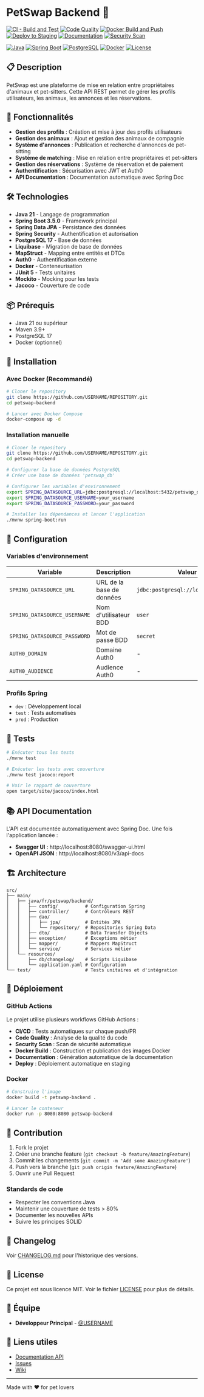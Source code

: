 # PetSwap Backend 🐾

[![CI - Build and Test](https://github.com/Pet-Swap/Backend/actions/workflows/ci.yml/badge.svg)](https://github.com/Pet-Swap/Backend/actions/workflows/ci.yml)
[![Code Quality](https://github.com/Pet-Swap/Backend/actions/workflows/code-quality.yml/badge.svg)](https://github.com/Pet-Swap/Backend/actions/workflows/code-quality.yml)
[![Docker Build and Push](https://github.com/Pet-Swap/Backend/actions/workflows/docker.yml/badge.svg)](https://github.com/Pet-Swap/Backend/actions/workflows/docker.yml)
[![Deploy to Staging](https://github.com/Pet-Swap/Backend/actions/workflows/deploy.yml/badge.svg)](https://github.com/Pet-Swap/Backend/actions/workflows/deploy.yml)
[![Documentation](https://github.com/Pet-Swap/Backend/actions/workflows/documentation.yml/badge.svg)](https://github.com/Pet-Swap/Backend/actions/workflows/documentation.yml)
[![Security Scan](https://github.com/Pet-Swap/Backend/actions/workflows/security.yml/badge.svg)](https://github.com/Pet-Swap/Backend/actions/workflows/security.yml)

[![Java](https://img.shields.io/badge/Java-21-orange.svg)](https://www.oracle.com/java/)
[![Spring Boot](https://img.shields.io/badge/Spring%20Boot-3.5.0-brightgreen.svg)](https://spring.io/projects/spring-boot)
[![PostgreSQL](https://img.shields.io/badge/PostgreSQL-17-blue.svg)](https://www.postgresql.org/)
[![Docker](https://img.shields.io/badge/Docker-enabled-blue.svg)](https://www.docker.com/)
[![License](https://img.shields.io/badge/License-MIT-yellow.svg)](LICENSE)

## 📋 Description

PetSwap est une plateforme de mise en relation entre propriétaires d'animaux et pet-sitters. Cette API REST permet de gérer les profils utilisateurs, les animaux, les annonces et les réservations.

## 🚀 Fonctionnalités

- **Gestion des profils** : Création et mise à jour des profils utilisateurs
- **Gestion des animaux** : Ajout et gestion des animaux de compagnie
- **Système d'annonces** : Publication et recherche d'annonces de pet-sitting
- **Système de matching** : Mise en relation entre propriétaires et pet-sitters
- **Gestion des réservations** : Système de réservation et de paiement
- **Authentification** : Sécurisation avec JWT et Auth0
- **API Documentation** : Documentation automatique avec Spring Doc

## 🛠️ Technologies

- **Java 21** - Langage de programmation
- **Spring Boot 3.5.0** - Framework principal
- **Spring Data JPA** - Persistance des données
- **Spring Security** - Authentification et autorisation
- **PostgreSQL 17** - Base de données
- **Liquibase** - Migration de base de données
- **MapStruct** - Mapping entre entités et DTOs
- **Auth0** - Authentification externe
- **Docker** - Conteneurisation
- **JUnit 5** - Tests unitaires
- **Mockito** - Mocking pour les tests
- **Jacoco** - Couverture de code

## 📦 Prérequis

- Java 21 ou supérieur
- Maven 3.9+
- PostgreSQL 17
- Docker (optionnel)

## 🔧 Installation

### Avec Docker (Recommandé)

```bash
# Cloner le repository
git clone https://github.com/USERNAME/REPOSITORY.git
cd petswap-backend

# Lancer avec Docker Compose
docker-compose up -d
```

### Installation manuelle

```bash
# Cloner le repository
git clone https://github.com/USERNAME/REPOSITORY.git
cd petswap-backend

# Configurer la base de données PostgreSQL
# Créer une base de données 'petswap_db'

# Configurer les variables d'environnement
export SPRING_DATASOURCE_URL=jdbc:postgresql://localhost:5432/petswap_db
export SPRING_DATASOURCE_USERNAME=your_username
export SPRING_DATASOURCE_PASSWORD=your_password

# Installer les dépendances et lancer l'application
./mvnw spring-boot:run
```

## 🔧 Configuration

### Variables d'environnement

| Variable | Description | Valeur par défaut |
|----------|-------------|-------------------|
| `SPRING_DATASOURCE_URL` | URL de la base de données | `jdbc:postgresql://localhost:5432/petswap_db` |
| `SPRING_DATASOURCE_USERNAME` | Nom d'utilisateur BDD | `user` |
| `SPRING_DATASOURCE_PASSWORD` | Mot de passe BDD | `secret` |
| `AUTH0_DOMAIN` | Domaine Auth0 | - |
| `AUTH0_AUDIENCE` | Audience Auth0 | - |

### Profils Spring

- `dev` : Développement local
- `test` : Tests automatisés
- `prod` : Production

## 🧪 Tests

```bash
# Exécuter tous les tests
./mvnw test

# Exécuter les tests avec couverture
./mvnw test jacoco:report

# Voir le rapport de couverture
open target/site/jacoco/index.html
```

## 📚 API Documentation

L'API est documentée automatiquement avec Spring Doc. Une fois l'application lancée :

- **Swagger UI** : http://localhost:8080/swagger-ui.html
- **OpenAPI JSON** : http://localhost:8080/v3/api-docs

## 🏗️ Architecture

```
src/
├── main/
│   ├── java/fr/petswap/backend/
│   │   ├── config/          # Configuration Spring
│   │   ├── controller/      # Contrôleurs REST
│   │   ├── dao/
│   │   │   ├── jpa/         # Entités JPA
│   │   │   └── repository/  # Repositories Spring Data
│   │   ├── dto/             # Data Transfer Objects
│   │   ├── exception/       # Exceptions métier
│   │   ├── mapper/          # Mappers MapStruct
│   │   └── service/         # Services métier
│   └── resources/
│       ├── db/changelog/    # Scripts Liquibase
│       └── application.yaml # Configuration
└── test/                    # Tests unitaires et d'intégration
```

## 🚀 Déploiement

### GitHub Actions

Le projet utilise plusieurs workflows GitHub Actions :

- **CI/CD** : Tests automatiques sur chaque push/PR
- **Code Quality** : Analyse de la qualité du code
- **Security Scan** : Scan de sécurité automatique
- **Docker Build** : Construction et publication des images Docker
- **Documentation** : Génération automatique de la documentation
- **Deploy** : Déploiement automatique en staging

### Docker

```bash
# Construire l'image
docker build -t petswap-backend .

# Lancer le conteneur
docker run -p 8080:8080 petswap-backend
```

## 🤝 Contribution

1. Fork le projet
2. Créer une branche feature (`git checkout -b feature/AmazingFeature`)
3. Commit les changements (`git commit -m 'Add some AmazingFeature'`)
4. Push vers la branche (`git push origin feature/AmazingFeature`)
5. Ouvrir une Pull Request

### Standards de code

- Respecter les conventions Java
- Maintenir une couverture de tests > 80%
- Documenter les nouvelles APIs
- Suivre les principes SOLID

## 📝 Changelog

Voir [CHANGELOG.md](CHANGELOG.md) pour l'historique des versions.

## 📄 License

Ce projet est sous licence MIT. Voir le fichier [LICENSE](LICENSE) pour plus de détails.

## 👥 Équipe

- **Développeur Principal** - [@USERNAME](https://github.com/USERNAME)

## 🔗 Liens utiles

- [Documentation API](https://petswap-api-docs.com)
- [Issues](https://github.com/USERNAME/REPOSITORY/issues)
- [Wiki](https://github.com/USERNAME/REPOSITORY/wiki)

---

Made with ❤️ for pet lovers
